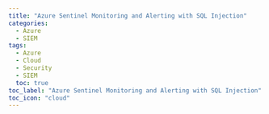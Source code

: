 ```yaml
---
title: "Azure Sentinel Monitoring and Alerting with SQL Injection"
categories:
  - Azure
  - SIEM
tags:
  - Azure
  - Cloud
  - Security
  - SIEM
  toc: true
toc_label: "Azure Sentinel Monitoring and Alerting with SQL Injection"
toc_icon: "cloud"
---
```

